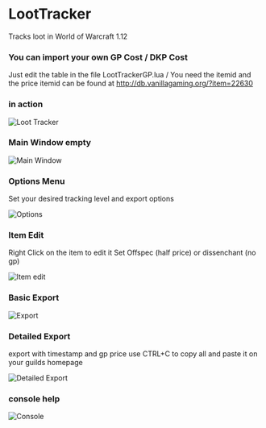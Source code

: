 # LootTracker
Tracks loot in World of Warcraft 1.12

### You can import your own GP Cost / DKP Cost
Just edit the table in the file LootTrackerGP.lua / You need the itemid and the price
itemid can be found at http://db.vanillagaming.org/?item=22630

### in action
![Loot Tracker](http://i.imgur.com/2qmbKss.jpg "Loot Tracker")

### Main Window empty
![Main Window](http://i.imgur.com/F8FXaB0.jpg "Main Window")

### Options Menu
Set your desired tracking level and export options

![Options](http://i.imgur.com/3yPSkCj.jpg "Options")

### Item Edit 
Right Click on the item to edit it
Set Offspec (half price) or dissenchant (no gp)

![Item edit](http://i.imgur.com/1zmQS4r.jpg "Item edit")

### Basic Export
![Export](http://i.imgur.com/Qf9ECzS.jpg "Export")

### Detailed Export
export with timestamp and gp price
use CTRL+C to copy all and paste it on your guilds homepage

![Detailed Export](http://i.imgur.com/ZG8POmH.jpg "Detailed Export")

### console help
![Console](http://i.imgur.com/y8UHMWs.jpg "Console")

